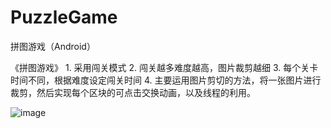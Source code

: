 # PuzzleGame
拼图游戏（Android）

《拼图游戏》
      1. 采用闯关模式
      2. 闯关越多难度越高，图片裁剪越细
      3. 每个关卡时间不同，根据难度设定闯关时间
      4. 主要运用图片剪切的方法，将一张图片进行裁剪，然后实现每个区块的可点击交换动画，以及线程的利用。
  
![image](https://github.com/Andrew554/PuzzleGame/blob/master/%E6%8B%BC%E5%9B%BE.gif)
